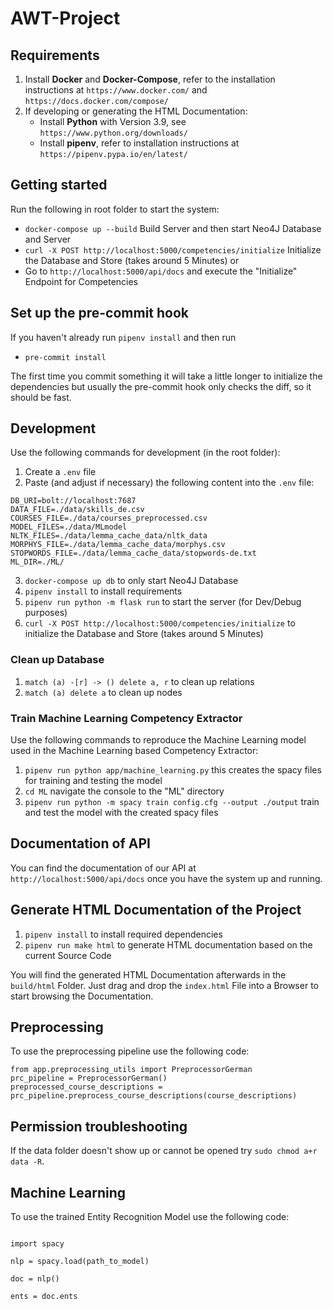 # AWT-Project

## Requirements
1. Install **Docker** and **Docker-Compose**, refer to the installation instructions at `https://www.docker.com/` and `https://docs.docker.com/compose/`
2. If developing or generating the HTML Documentation:
    - Install **Python** with Version 3.9, see `https://www.python.org/downloads/`
    - Install **pipenv**, refer to installation instructions at `https://pipenv.pypa.io/en/latest/`

## Getting started

Run the following in root folder to start the system:

- `docker-compose up --build` Build Server and then start Neo4J Database and Server
- `curl -X POST http://localhost:5000/competencies/initialize` Initialize the Database and Store (takes around 5 Minutes) or
- Go to `http://localhost:5000/api/docs` and execute the "Initialize" Endpoint for Competencies

## Set up the pre-commit hook

If you haven't already run `pipenv install` and then run

- `pre-commit install`

The first time you commit something it will take a little longer to initialize the dependencies but usually the pre-commit hook only checks the diff, so it should be fast.

## Development

Use the following commands for development (in the root folder):

1. Create a `.env` file
2. Paste (and adjust if necessary) the following content into the `.env` file:

```
DB_URI=bolt://localhost:7687
DATA_FILE=./data/skills_de.csv
COURSES_FILE=./data/courses_preprocessed.csv
MODEL_FILES=./data/MLmodel
NLTK_FILES=./data/lemma_cache_data/nltk_data
MORPHYS_FILE=./data/lemma_cache_data/morphys.csv
STOPWORDS_FILE=./data/lemma_cache_data/stopwords-de.txt
ML_DIR=./ML/
```

3. `docker-compose up db` to only start Neo4J Database
4. `pipenv install` to install requirements
5. `pipenv run python -m flask run` to start the server (for Dev/Debug purposes)
6. `curl -X POST http://localhost:5000/competencies/initialize` to initialize the Database and Store (takes around 5 Minutes)

### Clean up Database

1. `match (a) -[r] -> () delete a, r` to clean up relations
2. `match (a) delete a` to clean up nodes

### Train Machine Learning Competency Extractor
Use the following commands to reproduce the Machine Learning model used in the Machine Learning based 
Competency Extractor:

1. `pipenv run python app/machine_learning.py`  this creates the spacy files for training and testing the model
2. `cd ML`  navigate the console to the "ML" directory
3. `pipenv run python -m spacy train config.cfg --output ./output` train and test the model with the created 
spacy files

## Documentation of API

You can find the documentation of our API at `http://localhost:5000/api/docs` once you have the system up and running.

## Generate HTML Documentation of the Project

1. `pipenv install` to install required dependencies
2. `pipenv run make html` to generate HTML documentation based on the current Source Code

You will find the generated HTML Documentation afterwards in the `build/html` Folder. Just drag and drop the `index.html` File 
into a Browser to start browsing the Documentation.

## Preprocessing

To use the preprocessing pipeline use the following code:

```
from app.preprocessing_utils import PreprocessorGerman
prc_pipeline = PreprocessorGerman()
preprocessed_course_descriptions = prc_pipeline.preprocess_course_descriptions(course_descriptions)
```

## Permission troubleshooting

If the data folder doesn't show up or cannot be opened try `sudo chmod a+r data -R`.

## Machine Learning

To use the trained Entity Recognition Model use the following code:

```

import spacy

nlp = spacy.load(path_to_model)

doc = nlp()

ents = doc.ents

```
